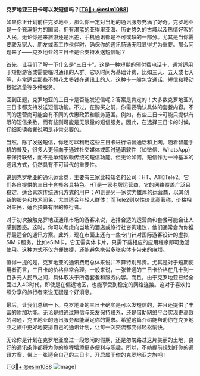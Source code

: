 **克罗地亚三日卡可以发短信吗？[[TG💪+ @esim1088](https://t.me/s/esim1088)]**

如果你正计划前往克罗地亚，那么你一定对当地的通讯服务充满了好奇。克罗地亚是一个充满魅力的国家，拥有湛蓝的亚得里亚海、历史悠久的古城以及热情好客的人民。无论你是来旅游还是出差，手机通讯都是不可或缺的一部分。尤其是当你需要联系家人、朋友或者工作伙伴时，确保你的通讯畅通无阻显得尤为重要。那么问题来了——克罗地亚的三日卡是否支持发送短信呢？

首先，让我们了解一下什么是“三日卡”。这是一种短期的预付费电话卡，通常适用于短期游客或需要临时通讯的人群。它以时间为基础计费，比如三天、五天或七天等，非常适合那些不想花太多钱在通讯上的人。这种卡一般包含通话、短信和移动数据流量等多种服务。

回到正题，克罗地亚的三日卡是否能发短信呢？答案是肯定的！大多数克罗地亚的三日卡都支持发送短信功能。不过，在购买之前，你需要确认具体的套餐内容。不同的运营商可能会有不同的优惠政策和服务范围。例如，有些三日卡可能只提供有限的短信条数，而有些则可能是无限量的短信服务。因此，在选择三日卡的时候，仔细阅读套餐说明是非常必要的。

当然，除了发送短信，你还可以利用这些三日卡进行语音通话和上网。随着智能手机的普及，很多人更倾向于通过社交媒体或即时通讯软件（如微信、WhatsApp）来保持联络，而不是单纯依赖传统的短信功能。但无论如何，短信作为一种基本的通讯方式，仍然具有不可替代的重要性。

说到克罗地亚的通讯运营商，主要有三家比较知名的公司：HT、A1和Tele2。它们各自提供的三日卡套餐各具特色。HT是一家老牌运营商，它的网络覆盖广泛且稳定，适合喜欢传统通讯方式的用户；A1则是另一家实力雄厚的运营商，以其创新的服务和技术闻名，尤其适合年轻人群体；而Tele2则以性价比高著称，价格相对亲民，适合预算有限的旅行者。

对于初次接触克罗地亚通讯市场的游客来说，选择合适的运营商和套餐可能会让人感到困惑。这时，你可以考虑向当地的酒店或旅行社咨询建议，他们通常会为你推荐最适合的通讯方案。此外，现在市面上还有一些专门针对国际游客设计的虚拟SIM卡服务，比如eSIM卡，它无需实体卡片，只需下载相应的应用程序即可激活使用。这种方式不仅方便快捷，还能避免携带多张实体卡带来的麻烦。

值得一提的是，克罗地亚的通讯费用总体来说并不算特别昂贵。尤其是对于短期使用者而言，三日卡的价格非常合理。一般来说，一张普通的三日卡价格在几十到一百多元人民币之间，具体取决于所选套餐和服务内容。而且，由于克罗地亚已经全面进入4G时代，即使是在偏远地区，也能享受到稳定的网络连接。这对于喜欢拍照分享的旅行者来说无疑是个好消息。

最后，让我们总结一下。克罗地亚的三日卡确实是可以发短信的，并且还提供了丰富的附加功能。无论是想通过短信与亲友保持联系，还是借助网络平台实现更高效的沟通，克罗地亚的通讯服务都能满足你的需求。希望这篇介绍能帮助你在克罗地亚之旅中更好地安排自己的通讯计划，让每一次交流都变得轻松愉快。

无论你是计划在克罗地亚度过一段悠闲的假期，还是匆匆路过这片美丽的土地，良好的通讯条件都将为你的旅程增添更多便利与乐趣。所以，不妨提前规划好你的通讯方案，带上一张适合自己的三日卡，开启属于你的克罗地亚之旅吧！

[[TG💪+ @esim1088](https://t.me/s/esim1088) ![Image](https://i.postimg.cc/4NQfJmqS/Snipaste-2025-05-13-00-14-12.png)]
